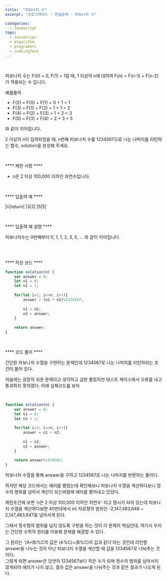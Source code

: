 ```yaml
---
title:  "피보나치 수"
excerpt: "프로그래머스 - 연습문제 - 피보나치 수"

categories:
  - JavaScript
tags: 
  - JavaScript
  - algorithm 
  - programers
  - codeingTest
---
```


<br/>

피보나치 수는 F(0) = 0, F(1) = 1일 때, 1 이상의 n에 대하여 F(n) = F(n-1) + F(n-2) 가 적용되는 수 입니다.<br/>

예를들어

 - F(2) = F(0) + F(1) = 0 + 1 = 1
 - F(3) = F(1) + F(2) = 1 + 1 = 2
 - F(4) = F(2) + F(3) = 1 + 2 = 3
 - F(5) = F(3) + F(4) = 2 + 3 = 5

와 같이 이어집니다.

2 이상의 n이 입력되었을 때, n번째 피보나치 수를 1234567으로 나눈 나머지를 리턴하는 함수, solution을 완성해 주세요.

<br/>

 **** 제한 사항 ****

  - n은 2 이상 100,000 이하인 자연수입니다.

<br/>

 **** 입출력 예 ****

 |n|return|
 |3|2|
 |5|5|

<br/>

**** 입출력 예 설명 ****

피보나치수는 0번째부터 0, 1, 1, 2, 3, 5, ... 와 같이 이어집니다.

<br/><br/>


**** 작성 코드 ****

```javascript
function solution(n) {
    var answer = 0;
    let n1 = 0;
    let n2 = 1;
    
    for(let i=2; i<=n; i++){
        answer = (n1 + n2)%1234567;
        
        n1 = n2;
        n2 = answer;
    }
    
    return answer;
}
```

<br/>


**** 코드 풀이 ****


간단한 피보나치 수열을 구현하는 문제인데 1234567로 나눈 나머지를 리턴하라는 조건이 붙어 있다.

처음에는 굉장히 쉬운 문제라고 생각하고 금방 풀었지만 테스트 케이스에서 오류를 내고 통과하지 못하였다.
아래 실패코드를 보자

<br/>

```javascript
function solution(n) {
    var answer = 0;
    let n1 = 0;
    let n2 = 1;
    
    for(let i=2; i<=n; i++){
        answer = n1 + n2;
        
        n1 = n2;
        n2 = answer;
    }
    
    return answer%1234567;
}
```

피보나치 수열을 통해 answer을 구하고 1234567로 나눈 나머지를 반환하는 풀이다.

하지만 해당 코드에서는 에러를 뱉었는데 확인해보니 피보나치 수열을 계산하다보니 정수의 범위를 넘어서 계산이 되는바람에 에러를 뱉어내고 있었다.

제한조건에 보면 'n은 2 이상 100,000 이하인 자연수' 라고 명시가 되어 있는데 피보나치 수열을 계산하다보면 40번대에서 int 자료형의 범위인 -2,147,483,648 ~ 2,147,483,647을 넘어서게 된다.

그래서 정수형의 범위를 넘지 않도록 구현을 하는 것이 이 문제의 핵심인데, 여기서 우리는 간단한 수학적 원리를 이용해 문제를 해결할 수 있다.

그 원리는 '(A+B)%C의 값은 (A%C)+(B%C)의 값과 같다'라는 것인데 리턴할 answer을 나누는 것이 아닌 피보나치 수열을 계산할 때 값을 1234567로 나눠주는 것이다.<br/>
그렇게 되면 answer은 당연히 1234567보다 작은 수가 되며 정수의 범위를 넘어서지 않게되어 에러가 나지 않고, 결과 값은 answer을 나눠주는 것과 같은 결과가 나오게 된다.


